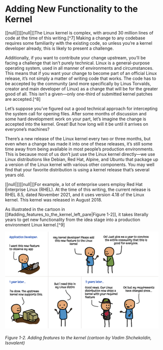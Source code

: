 # Adding New Functionality to the Kernel

[[null|]][[null|]]The Linux kernel is complex, with around 30 million lines of code at the time of this writing.[^7] Making a change to any codebase requires some familiarity with the existing code, so unless you’re a kernel developer already, this is likely to present a challenge.

Additionally, if you want to contribute your change upstream, you’ll be facing a challenge that isn’t purely technical. Linux is a general-purpose operating system, used in all manner of environments and circumstances. This means that if you want your change to become part of an official Linux release, it’s not simply a matter of writing code that works. The code has to be accepted by the community (and more specifically by Linus Torvalds, creator and main developer of Linux) as a change that will be for the greater good of all. This isn’t a given—only one-third of submitted kernel patches are accepted.[^8]

Let’s suppose you’ve figured out a good technical approach for intercepting the system call for opening files. After some months of discussion and some hard development work on your part, let’s imagine the change is accepted into the kernel. Great! But how long will it be until it arrives on everyone’s machines?

There’s a new release of the Linux kernel every two or three months, but even when a change has made it into one of these releases, it’s still some time away from being available in most people’s production environments. This is because most of us don’t just use the Linux kernel directly—we use Linux distributions like Debian, Red Hat, Alpine, and Ubuntu that package up a version of the Linux kernel with various other components. You may well find that your favorite distribution is using a kernel release that’s several years old.

[[null|]][[null|]]For example, a lot of enterprise users employ Red Hat Enterprise Linux (RHEL). At the time of this writing, the current release is RHEL 8.5, dated November 2021, and it uses version 4.18 of the Linux kernel. This kernel was released in August 2018.

As illustrated in the cartoon in [[#adding_features_to_the_kernel_left_pare|Figure 1-2]], it takes literally years to get new functionality from the idea stage into a production environment Linux kernel.[^9]

![Adding features to the kernel (cartoon by Vadim Shchekoldin, Isovalent)](/Learning%20eBPF%20Programming%20the%20Linux%20Kernel%20for%20Enhanced%20Observability,%20Networking,%20and%20Security%20(Liz%20Rice)%20(Z-Library)/images/lebp_0102.png)

###### Figure 1-2. Adding features to the kernel (cartoon by Vadim Shchekoldin, Isovalent)